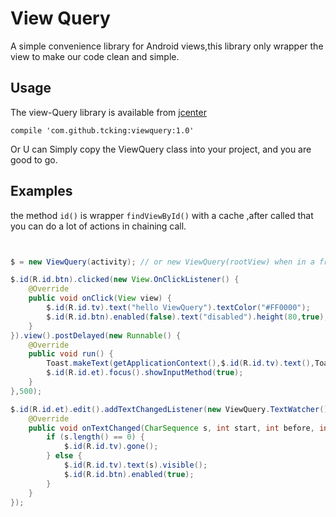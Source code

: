 # View Query

A simple convenience library for Android views,this library only wrapper the view to make our code clean and simple.
 
 ## Usage
 
 The view-Query library is available from [jcenter](http://bintray.com/bintray/jcenter)
 
 `compile 'com.github.tcking:viewquery:1.0'`
 
 Or U can Simply copy the ViewQuery class into your project,  and you are good to go.
 
 ## Examples
 
 the method `id()` is wrapper `findViewById()` with a cache ,after called that you can do a lot of actions in chaining call.
 
 ``` java
 
 
 $ = new ViewQuery(activity); // or new ViewQuery(rootView) when in a fragment or inflate a view
 
 $.id(R.id.btn).clicked(new View.OnClickListener() {
     @Override
     public void onClick(View view) {
         $.id(R.id.tv).text("hello ViewQuery").textColor("#FF0000");
         $.id(R.id.btn).enabled(false).text("disabled").height(80,true);
     }
 }).view().postDelayed(new Runnable() {
     @Override
     public void run() {
         Toast.makeText(getApplicationContext(),$.id(R.id.tv).text(),Toast.LENGTH_SHORT).show();
         $.id(R.id.et).focus().showInputMethod(true);
     }
 },500);

 $.id(R.id.et).edit().addTextChangedListener(new ViewQuery.TextWatcher(){
     @Override
     public void onTextChanged(CharSequence s, int start, int before, int count) {
         if (s.length() == 0) {
             $.id(R.id.tv).gone();
         } else {
             $.id(R.id.tv).text(s).visible();
             $.id(R.id.btn).enabled(true);
         }
     }
 });
         
 
 ```